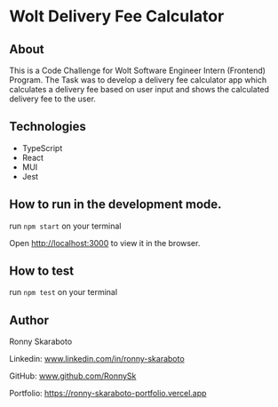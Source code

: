 # Wolt Delivery Fee Calculator

## About

This is a Code Challenge for Wolt Software Engineer Intern (Frontend) Program. The Task was to develop a delivery fee calculator app which calculates a delivery fee based on user input and shows the calculated delivery fee to the user.

## Technologies

- TypeScript
- React
- MUI
- Jest

## How to run in the development mode.

run `npm start` on your terminal

Open [http://localhost:3000](http://localhost:3000) to view it in the browser.

## How to test

run `npm test` on your terminal

## Author

Ronny Skaraboto

Linkedin: www.linkedin.com/in/ronny-skaraboto

GitHub: www.github.com/RonnySk

Portfolio: https://ronny-skaraboto-portfolio.vercel.app

